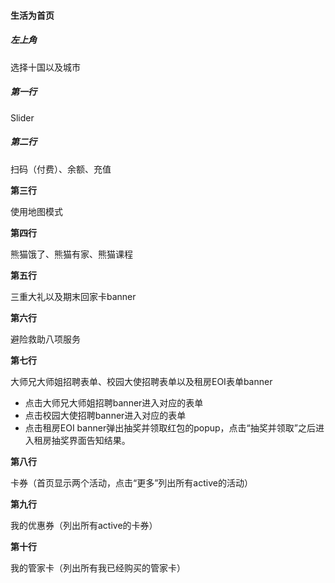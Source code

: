 #### 生活为首页

##### 左上角

选择十国以及城市

##### 第一行

Slider

##### 第二行

扫码（付费）、余额、充值

**第三行**

使用地图模式

**第四行**

熊猫饿了、熊猫有家、熊猫课程

**第五行**

三重大礼以及期末回家卡banner

**第六行**

避险救助八项服务

**第七行**

大师兄大师姐招聘表单、校园大使招聘表单以及租房EOI表单banner

* 点击大师兄大师姐招聘banner进入对应的表单
* 点击校园大使招聘banner进入对应的表单
* 点击租房EOI banner弹出抽奖并领取红包的popup，点击“抽奖并领取”之后进入租房抽奖界面告知结果。

**第八行**

卡券（首页显示两个活动，点击“更多”列出所有active的活动）

**第九行**

我的优惠券（列出所有active的卡券）

**第十行**

我的管家卡（列出所有我已经购买的管家卡）

